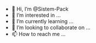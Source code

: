 - 👋 Hi, I’m @Sistem-Pack
- 👀 I’m interested in ...
- 🌱 I’m currently learning ...
- 💞️ I’m looking to collaborate on ...
- 📫 How to reach me ...

<!---
Sistem-Pack/Sistem-Pack is a ✨ special ✨ repository because its `README.md` (this file) appears on your GitHub profile.
You can click the Preview link to take a look at your changes.
--->

